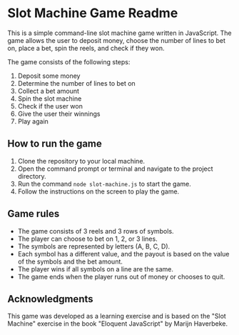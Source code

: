# Slot Machine Game Readme

This is a simple command-line slot machine game written in JavaScript. The game allows the user to deposit money, choose the number of lines to bet on, place a bet, spin the reels, and check if they won. 

The game consists of the following steps:

1. Deposit some money
2. Determine the number of lines to bet on
3. Collect a bet amount
4. Spin the slot machine
5. Check if the user won
6. Give the user their winnings
7. Play again

## How to run the game

1. Clone the repository to your local machine.
2. Open the command prompt or terminal and navigate to the project directory.
3. Run the command `node slot-machine.js` to start the game.
4. Follow the instructions on the screen to play the game.

## Game rules

- The game consists of 3 reels and 3 rows of symbols.
- The player can choose to bet on 1, 2, or 3 lines.
- The symbols are represented by letters (A, B, C, D).
- Each symbol has a different value, and the payout is based on the value of the symbols and the bet amount.
- The player wins if all symbols on a line are the same.
- The game ends when the player runs out of money or chooses to quit.

## Acknowledgments

This game was developed as a learning exercise and is based on the "Slot Machine" exercise in the book "Eloquent JavaScript" by Marijn Haverbeke. 


